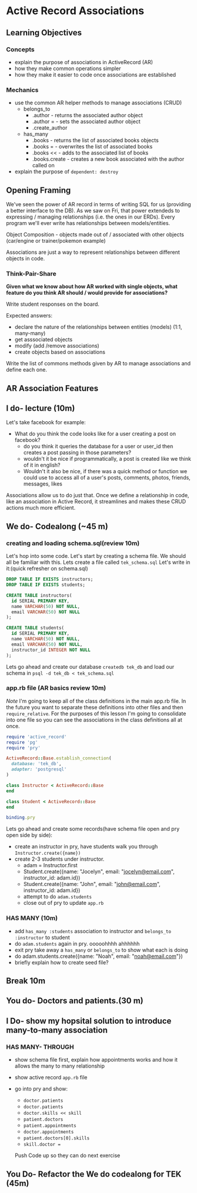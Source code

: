 # Active Record Associations

## Learning Objectives
### Concepts
- explain the purpose of associations in ActiveRecord (AR)
- how they make common operations simpler
- how they make it easier to code once associations are established

### Mechanics
- use the common AR helper methods to manage associations (CRUD)
  - belongs_to
    - .author     - returns the associated author object
    - .author =   - sets the associated author object
    - .create_author  
  - has_many
    - .books      - returns the list of associated books objects
    - .books =    - overwrites the list of associated books
    - .books <<   - adds to the associated list of books
    - .books.create  - creates a new book associated with the author called on
- explain the purpose of `dependent: destroy`

## Opening Framing

We've seen the power of AR record in terms of writing SQL for us (providing a
better  interface to the DB). As we saw on Fri, that power extendeds to  
expressing / managing relationships (i.e. the ones in our ERDs). Every program
we'll ever write has relationships between models/entities.

Object Composition - objects made out of / associated with other objects
(car/engine or trainer/pokemon example)

Associations are just a way to represent relationships between different objects
in code.

### Think-Pair-Share

**Given what we know about how AR worked with single objects, what feature do
you think AR should / would provide for associations?**

Write student responses on the board.

Expected answers:
- declare the nature of the relationships between entities (models) (1:1, many-many)
- get asssociated objects
- modify (add /remove associations)
- create objects based on associations

Write the list of commons methods given by AR to manage associations and define
each one.

## AR Association Features

## I do- lecture (10m)

Let's take facebook for example:
- What do you think the code looks like for a user creating a post on facebook?
  - do you think it queries the database for a user or user_id then creates a post passing in those parameters?
  - wouldn't it be nice if programmatically, a post is created like we think of it in english?
  - Wouldn't it also be nice, if there was a quick method or function we could use to access all of a user's posts, comments, photos, friends, messages, likes

Associations allow us to do just that. Once we define a relationship in code, like an association in Active Record, it streamlines and makes these CRUD actions much more efficient.

## We do- Codealong (~45 m)
### creating and loading schema.sql(review 10m)
Let's hop into some code. Let's start by creating a schema file. We should all be familiar with this. Lets create a file called `tek_schema.sql` Let's write in it:(quick refresher on schema.sql)

```sql
DROP TABLE IF EXISTS instructors;
DROP TABLE IF EXISTS students;

CREATE TABLE instructors(
  id SERIAL PRIMARY KEY,
  name VARCHAR(50) NOT NULL,
  email VARCHAR(50) NOT NULL
);

CREATE TABLE students(
  id SERIAL PRIMARY KEY,
  name VARCHAR(50) NOT NULL,
  email VARCHAR(50) NOT NULL,
  instructor_id INTEGER NOT NULL
);
```

Lets go ahead and create our database `createdb tek_db` and load our schema in `psql -d tek_db < tek_schema.sql`

### app.rb file (AR basics review 10m)
*Note* I'm going to keep all of the class definitions in the main app.rb file. In the future you want to separate these definitions into other files and then `require_relative`. For the purposes of this lesson I'm going to consolidate into one file so you can see the associations in the class definitions all at once.

```ruby
require 'active_record'
require 'pg'
require 'pry'

ActiveRecord::Base.establish_connection(
  database: 'tek_db',
  adapter: 'postgresql'
)

class Instructor < ActiveRecord::Base
end

class Student < ActiveRecord::Base
end

binding.pry
```

Lets go ahead and create some records(have schema file open and pry open side by side):
- create an instructor in pry, have students walk you through `Instructor.create({name})`
- create 2-3 students under instructor.
  - adam = Instructor.first
  - Student.create({name: "Jocelyn", email: "jocelyn@email.com", instructor_id: adam.id})
  - Student.create({name: "John", email: "john@email.com", instructor_id: adam.id})
  - attempt to do `adam.students`
  - close out of pry to update `app.rb`
### HAS MANY (10m)
- add `has_many :students` association to instructor and `belongs_to :instructor` to student
- do `adam.students` again in pry. ooooohhhh ahhhhhh
- exit pry take away a `has_many` or `belongs_to` to show what each is doing
- do adam.students.create({name: "Noah", email: "noah@email.com"})
- briefly explain how to create seed file?


## Break 10m

## You do- Doctors and patients.(30 m)

## I Do- show my hopsital solution to introduce many-to-many association

### HAS MANY- THROUGH

- show schema file first, explain how appointments works and how it allows the many to many relationship
- show active record `app.rb` file
- go into pry and show:
  - `doctor.patients`
  - `doctor.patients`
  - `doctor.skills << skill`
  - `patient.doctors`
  - `patient.appointments`
  - `doctor.appointments`
  - `patient.doctors[0].skills`
  - `skill.doctor =`

  Push Code up so they can do next exercise

## You Do- Refactor the We do codealong for TEK (45m)
